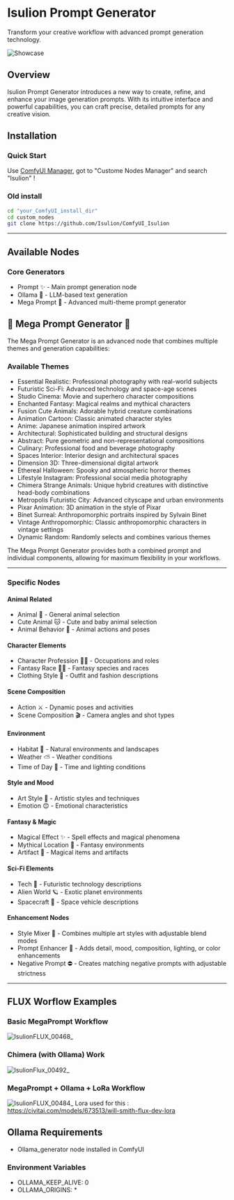 # Isulion Prompt Generator

Transform your creative workflow with advanced prompt generation technology.

![Showcase](https://github.com/user-attachments/assets/56d69f0a-d840-42de-93ef-5378293263ee)

## Overview

Isulion Prompt Generator introduces a new way to create, refine, and enhance your image generation prompts. With its intuitive interface and powerful capabilities, you can craft precise, detailed prompts for any creative vision.

## Installation

### Quick Start

Use [ComfyUI Manager](https://github.com/ltdrdata/ComfyUI-Manager), got to "Custome Nodes Manager" and search  "Isulion" !

### Old install

```bash
cd "your_ComfyUI_install_dir"
cd custom_nodes
git clone https://github.com/Isulion/ComfyUI_Isulion
```

--------------

## Available Nodes

### Core Generators

- Prompt  ✨ - Main prompt generation node
- Ollama  🤖 - LLM-based text generation
- Mega Prompt 🎯 - Advanced multi-theme prompt generator

## 🎯 Mega Prompt Generator 🎯

The Mega Prompt Generator is an advanced node that combines multiple themes and generation capabilities:

### Available Themes

- Essential Realistic: Professional photography with real-world subjects
- Futuristic Sci-Fi: Advanced technology and space-age scenes
- Studio Cinema: Movie and superhero character compositions
- Enchanted Fantasy: Magical realms and mythical characters
- Fusion Cute Animals: Adorable hybrid creature combinations
- Animation Cartoon: Classic animated character styles
- Anime: Japanese animation inspired artwork
- Architectural: Sophisticated building and structural designs
- Abstract: Pure geometric and non-representational compositions
- Culinary: Professional food and beverage photography
- Spaces Interior: Interior design and architectural spaces
- Dimension 3D: Three-dimensional digital artwork
- Ethereal Halloween: Spooky and atmospheric horror themes
- Lifestyle Instagram: Professional social media photography
- Chimera Strange Animals: Unique hybrid creatures with distinctive head-body combinations
- Metropolis Futuristic City: Advanced cityscape and urban environments
- Pixar Animation: 3D animation in the style of Pixar
- Binet Surreal: Anthropomorphic portraits inspired by Sylvain Binet
- Vintage Anthropomorphic: Classic anthropomorphic characters in vintage settings
- Dynamic Random: Randomly selects and combines various themes

The Mega Prompt Generator provides both a combined prompt and individual components, allowing for maximum flexibility in your workflows.

--------------

### Specific Nodes

#### Animal Related

- Animal 🦁 - General animal selection
- Cute Animal 🐱 - Cute and baby animal selection
- Animal Behavior 🦊 - Animal actions and poses

#### Character Elements

- Character Profession 👨‍🍳 - Occupations and roles
- Fantasy Race 🧝‍♂️ - Fantasy species and races
- Clothing Style 👔 - Outfit and fashion descriptions

#### Scene Composition

- Action ⚔️ - Dynamic poses and activities
- Scene Composition 🎬 - Camera angles and shot types

#### Environment

- Habitat 🌲 - Natural environments and landscapes
- Weather ⛅ - Weather conditions
- Time of Day 🌅 - Time and lighting conditions

#### Style and Mood

- Art Style 🎨 - Artistic styles and techniques
- Emotion 😊 - Emotional characteristics

#### Fantasy & Magic

- Magical Effect ✨ - Spell effects and magical phenomena
- Mythical Location 🏰 - Fantasy environments
- Artifact 📿 - Magical items and artifacts

#### Sci-Fi Elements

- Tech 🤖 - Futuristic technology descriptions
- Alien World 🪐 - Exotic planet environments
- Spacecraft 🚀 - Space vehicle descriptions

#### Enhancement Nodes

- Style Mixer 🎨 - Combines multiple art styles with adjustable blend modes
- Prompt Enhancer 📝 - Adds detail, mood, composition, lighting, or color enhancements
- Negative Prompt ⛔ - Creates matching negative prompts with adjustable strictness

--------------

## FLUX Worflow Examples

### Basic MegaPrompt Workflow

![IsulionFLUX_00468_](https://github.com/user-attachments/assets/91e7db26-9315-45d3-8461-83f0bba457b1)

### Chimera (with Ollama) Work

![IsulionFlux_00492_](https://github.com/user-attachments/assets/0e097a70-3821-4440-94d9-589703ab7ad1)

### MegaPrompt + Ollama + LoRa Workflow

![IsulionFLUX_00484_](https://github.com/user-attachments/assets/6cbc3ea8-650b-44b3-9a59-a3476a7e513c)
Lora used for this : https://civitai.com/models/673513/will-smith-flux-dev-lora

## Ollama Requirements

- Ollama_generator node installed in ComfyUI

### Environment Variables

- OLLAMA_KEEP_ALIVE: 0
- OLLAMA_ORIGINS: *
